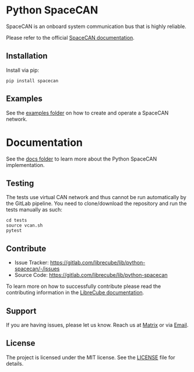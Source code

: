 # Python SpaceCAN

SpaceCAN is an onboard system communication bus that is highly reliable.

Please refer to the official [SpaceCAN documentation](https://librecube.gitlab.io/standards/spacecan/).

## Installation

Install via pip:

```
pip install spacecan
```

## Examples

See the [examples folder](examples/) on how to create and operate a SpaceCAN network.

# Documentation

See the [docs folder](docs/) to learn more about the Python SpaceCAN implementation.

## Testing

The tests use virtual CAN network and thus cannot be run automatically by the GitLab pipeline. You
need to clone/download the repository and run the tests manually as such:

```
cd tests
source vcan.sh
pytest
```

## Contribute

- Issue Tracker: https://gitlab.com/librecube/lib/python-spacecan/-/issues
- Source Code: https://gitlab.com/librecube/lib/python-spacecan

To learn more on how to successfully contribute please read the contributing
information in the [LibreCube documentation](https://librecube.gitlab.io/).

## Support

If you are having issues, please let us know. Reach us at
[Matrix](https://app.element.io/#/room/#librecube.org:matrix.org)
or via [Email](mailto:info@librecube.org).

## License

The project is licensed under the MIT license. See the [LICENSE](./LICENSE.txt) file for details.
